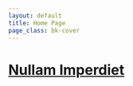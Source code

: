 ```yaml
---
layout: default
title: Home Page
page_class: bk-cover
---
```


<a href='/tableofcontents.html'><h1 id='nullam_imperdiet'>Nullam Imperdiet</h1></a>
